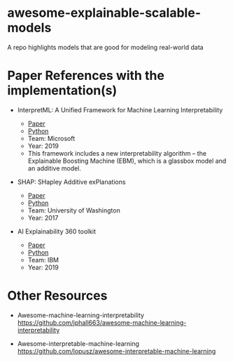 # awesome-explainable-scalable-models
A repo highlights models that are good for modeling real-world data


# Paper References with the implementation(s)
- InterpretML: A Unified Framework for Machine Learning Interpretability
  - [Paper](https://arxiv.org/pdf/1909.09223.pdf)
  - [Python](https://github.com/interpretml/interpret)
  - Team: Microsoft
  - Year: 2019
  - This framework includes a new interpretability algorithm – the Explainable Boosting Machine (EBM), which is a glassbox model and an additive model.

- SHAP: SHapley Additive exPlanations
  - [Paper](http://papers.nips.cc/paper/7062-a-unified-approach-to-interpreting-model-predictions.pdf)
  - [Python](https://github.com/slundberg/shap)
  - Team: University of Washington
  - Year: 2017

- AI Explainability 360 toolkit  
  - [Paper](https://arxiv.org/pdf/1909.03012.pdf)  
  - [Python](https://github.com/IBM/AIX360/)  
  - Team: IBM  
  - Year: 2019  


# Other Resources
* Awesome-machine-learning-interpretability  
https://github.com/jphall663/awesome-machine-learning-interpretability  

* Awesome-interpretable-machine-learning
https://github.com/lopusz/awesome-interpretable-machine-learning

